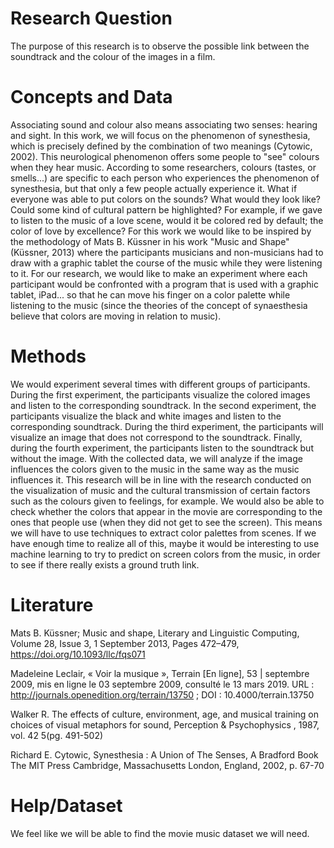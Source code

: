 # Research Question

The purpose of this research is to observe the possible link between the soundtrack and the colour of the images in a film.

# Concepts and Data

Associating sound and colour also means associating two senses: hearing and sight. In this work, we will focus on the phenomenon
of synesthesia, which is precisely defined by the combination of two meanings (Cytowic, 2002). This neurological phenomenon 
offers some people to "see" colours when they hear music. According to some researchers, colours (tastes, or smells...) are
specific to each person who experiences the phenomenon of synesthesia, but that only a few people actually experience it. 
What if everyone was able to put colors on the sounds? What would they look like? Could some kind of cultural pattern be highlighted? 
For example, if we gave to listen to the music of a love scene, would it be colored red by default; the color of love
by excellence? For this work we would like to be inspired by the methodology of Mats B. Küssner in his work "Music and Shape" (Küssner, 2013)
where the participants musicians and non-musicians had to draw with a graphic tablet the course of the music while they were listening to it. 
For our research, we would like to make an experiment where each participant would be confronted with a program that is used with a graphic tablet, iPad... 
so that he can move his finger on a color palette while listening to the music (since the theories of the concept of synaesthesia believe that colors are 
moving in relation to music). 

# Methods

We would experiment several times with different groups of participants. During the first experiment, the participants visualize
the colored images and listen to the corresponding soundtrack. In the second experiment, the participants visualize the black and white images and listen to the
corresponding soundtrack. During the third experiment, the participants will visualize an image that does not correspond to the soundtrack. Finally, during the fourth 
experiment, the participants listen to the soundtrack but without the image. With the collected data, we will analyze if the image influences the colors given to the music 
in the same way as the music influences it. This research will be in line with the research conducted on the visualization of music and the cultural transmission of certain 
factors such as the colours given to feelings, for example. We would also be able to check whether the colors that appear in the movie are corresponding to the ones that people 
use (when they did not get to see the screen). This means we will have to use techniques to extract color palettes from scenes. If we have enough time to realize all of this, 
maybe it would be interesting to use machine learning to try to predict on screen colors from the music, in order to see if there really exists a ground truth link.

# Literature

Mats B. Küssner; Music and shape, Literary and Linguistic Computing, Volume 28, Issue 3, 1 September 2013, Pages 472–479, https://doi.org/10.1093/llc/fqs071

Madeleine Leclair, « Voir la musique », Terrain [En ligne], 53 | septembre 2009, mis en ligne le 03 septembre 2009, consulté le 13 mars 2019. URL : http://journals.openedition.org/terrain/13750 ; DOI : 10.4000/terrain.13750

Walker R. The effects of culture, environment, age, and musical training on choices of visual metaphors for sound, Perception & Psychophysics , 1987, vol. 42 5(pg. 491-502)

Richard E. Cytowic, Synesthesia : A Union of The Senses, A Bradford Book The MIT Press Cambridge, Massachusetts London, England, 2002, p. 67-70

# Help/Dataset

We feel like we will be able to find the movie music dataset we will need. 